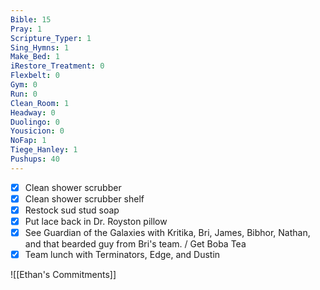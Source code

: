 ```yaml
---
Bible: 15
Pray: 1
Scripture_Typer: 1
Sing_Hymns: 1
Make_Bed: 1
iRestore_Treatment: 0
Flexbelt: 0
Gym: 0
Run: 0
Clean_Room: 1
Headway: 0
Duolingo: 0
Yousicion: 0
NoFap: 1
Tiege_Hanley: 1
Pushups: 40
---
```


- [x] Clean shower scrubber
- [x] Clean shower scrubber shelf
- [x] Restock sud stud soap
- [x] Put lace back in Dr. Royston pillow
- [x] See Guardian of the Galaxies with Kritika, Bri, James, Bibhor, Nathan, and that bearded guy from Bri's team. / Get Boba Tea
- [x] Team lunch with Terminators, Edge, and Dustin

![[Ethan's Commitments]]